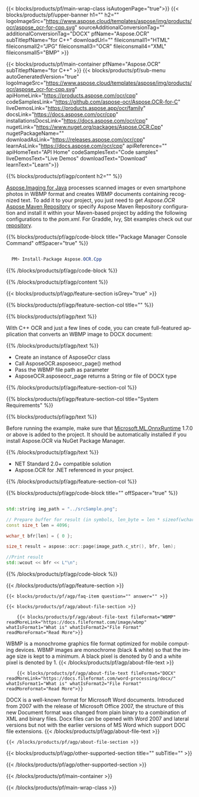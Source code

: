 ﻿---
title:  
weight: 3920
url: /cpp/conversion/wbmp-to-docx/ 
lang: en
langdirlevel: 2
locales: ja,it,ru,de,es,fr,nl,id,lt,pl,pt,vi,tr,ko
description: Sample code for WBMP to DOCX Java conversion. Use API example code for batch WBMP files to DOCX conversion within any Web or Desktop Java based application.
---

{{< blocks/products/pf/main-wrap-class isAutogenPage="true">}}
{{< blocks/products/pf/upper-banner h1="" h2="" logoImageSrc="https://www.aspose.cloud/templates/aspose/img/products/ocr/aspose_ocr-for-cpp.svg" sourceAdditionalConversionTag="" additionalConversionTag="DOCX" pfName="Aspose.OCR" subTitlepfName="for C++" downloadUrl="" fileiconsmall1="HTML" fileiconsmall2="JPG" fileiconsmall3="OCR" fileiconsmall4="XML" fileiconsmall5="BMP" >}}


{{< blocks/products/pf/main-container pfName="Aspose.OCR" subTitlepfName="for C++" >}}
{{< blocks/products/pf/sub-menu autoGeneratedVersion="true" logoImageSrc="https://www.aspose.cloud/templates/aspose/img/products/ocr/aspose_ocr-for-cpp.svg" apiHomeLink="https://products.aspose.com/ocr/cpp" codeSamplesLink="https://github.com/aspose-ocr/Aspose.OCR-for-C" liveDemosLink="https://products.aspose.app/ocr/family" docsLink="https://docs.aspose.com/ocr/cpp" installationsDocsLink="https://docs.aspose.com/ocr/cpp" nugetLink="https://www.nuget.org/packages/Aspose.OCR.Cpp" nugetPackageName="" downloadAsLink="https://releases.aspose.com/ocr/cpp" learnAsLink="https://docs.aspose.com/ocr/cpp" apiReference="" apiHomeText="API Home" codeSamplesText="Code samples" liveDemosText="Live Demos" downloadText="Download" learnText="Learn">}}

{{% blocks/products/pf/agp/content h2="" %}}



[Aspose.Imaging for Java](https://products.aspose.com/imaging/java) 
 processes scanned images or even smartphone photos in WBMP format and creates WBMP documents containing recognized text. To add it to your project, you just need to get *Aspose.OCR* 
[Aspose Maven Repository](https://repository.aspose.com/webapp/#/artifacts/browse/tree/General/repo/com/aspose/aspose-imaging) or specify Aspose Maven Repository configuration 
and install it within your Maven-based project by adding the following configurations to the _pom.xml_. For Graddle, Ivy, Sbt examples check out our [repository](https://repository.aspose.com/ocr/).

{{% blocks/products/pf/agp/code-block title="Package Manager Console Command" offSpacer="true" %}}

```cs

  PM> Install-Package Aspose.OCR.Cpp

```

{{% /blocks/products/pf/agp/code-block %}}

{{% /blocks/products/pf/agp/content %}}

{{< blocks/products/pf/agp/feature-section isGrey="true" >}}

{{% blocks/products/pf/agp/feature-section-col title="" %}}

{{% blocks/products/pf/agp/text %}}

With C++ OCR and just a few lines of code, you can create full-featured application that converts an WBMP image to DOCX document:

{{% /blocks/products/pf/agp/text %}}

+ Create an instance of AsposeOcr class
+ Call AsposeOCR.asposeocr_page() method
+ Pass the WBMP file path as parameter
+ AsposeOCR.asposeocr_page returns a String or file of DOCX type

{{% /blocks/products/pf/agp/feature-section-col %}}

{{% blocks/products/pf/agp/feature-section-col title="System Requirements" %}}

{{% blocks/products/pf/agp/text %}}

Before running the example, make sure that [Microsoft.ML.OnnxRuntime](https://www.nuget.org/packages/Microsoft.ML.OnnxRuntime/) 1.7.0 or above is added to the project. It should be automatically installed if you install Aspose.OCR via NuGet Package Manager.

{{% /blocks/products/pf/agp/text %}}

-  NET Standard 2.0+ compatible solution
-  Aspose.OCR for .NET referenced in your project.

{{% /blocks/products/pf/agp/feature-section-col %}}

{{% blocks/products/pf/agp/code-block title="" offSpacer="true" %}}

```cpp

std::string img_path = "../srcSample.png";

// Prepare buffer for result (in symbols, len_byte = len * sizeof(wchar_t))
const size_t len = 4096;

wchar_t bfr[len] = { 0 };

size_t result = aspose::ocr::page(image_path.c_str(), bfr, len);

//Print result
std::wcout << bfr << L"\n";

```

{{% /blocks/products/pf/agp/code-block %}}

{{< /blocks/products/pf/agp/feature-section >}}

    {{< blocks/products/pf/agp/faq-item question="" answer="" >}}

    {{< blocks/products/pf/agp/about-file-section >}}
       
        {{< blocks/products/pf/agp/about-file-text fileFormat="WBMP" readMoreLink="https://docs.fileformat.com/image/wbmp" whatIsFormat1="What is" whatIsFormat2="File Format" readMoreFormat="Read More">}}
WBMP is a monochrome graphics file format optimized for mobile computing devices. 
WBMP images are monochrome (black & white) so that the image size is kept to a minimum. A black pixel is denoted by 0 and a white pixel is denoted by 1.
        {{< /blocks/products/pf/agp/about-file-text >}}

        {{< blocks/products/pf/agp/about-file-text fileFormat="DOCX" readMoreLink="https://docs.fileformat.com/word-processing/docx/" whatIsFormat1="What is" whatIsFormat2="File Format" readMoreFormat="Read More">}}
DOCX is a well-known format for Microsoft Word documents. Introduced from 2007 with the release of Microsoft Office 2007, the structure of this new Document format was changed from plain binary to a combination of XML and binary files. Docx files can be opened with Word 2007 and lateral versions but not with the earlier versions of MS Word which support DOC file extensions.
        {{< /blocks/products/pf/agp/about-file-text >}}

    {{< /blocks/products/pf/agp/about-file-section >}}

<!-- aboutfile Ends -->

{{< blocks/products/pf/agp/other-supported-section title="" subTitle="" >}}



{{< /blocks/products/pf/agp/other-supported-section >}}

{{< /blocks/products/pf/main-container >}}
    
{{< /blocks/products/pf/main-wrap-class >}}

